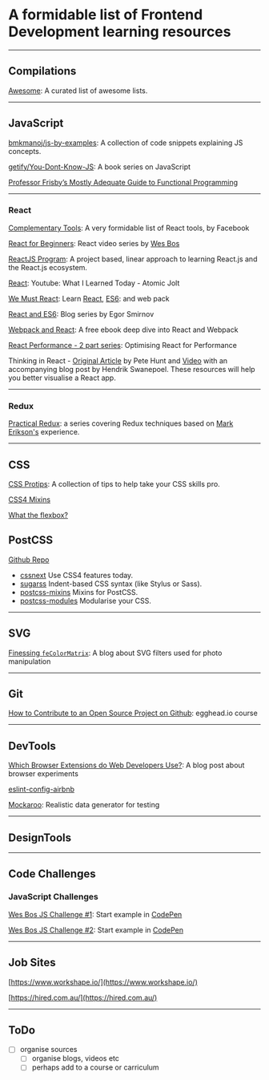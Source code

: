 # A formidable list of Frontend Development learning resources

----

## Compilations

[Awesome](https://github.com/sindresorhus/awesome/): A curated list of awesome lists.

----

## JavaScript

[bmkmanoj/js-by-examples](https://github.com/bmkmanoj/js-by-examples): A collection of code snippets explaining JS concepts.

[getify/You-Dont-Know-JS](https://github.com/getify/You-Dont-Know-JS): A book series on JavaScript

[Professor Frisby’s Mostly Adequate Guide to Functional Programming](https://www.gitbook.com/book/drboolean/mostly-adequate-guide/details)

----

### React

[Complementary Tools](https://github.com/facebook/react/wiki/Complementary-Tools): A very formidable list of React tools, by Facebook

[React for Beginners](https://reactforbeginners.com/): React video series by [Wes Bos](https://twitter.com/wesbos?lang=en)

[ReactJS Program](http://courses.reactjsprogram.com/courses/reactjsfundamentals/lectures/821020): A project based, linear approach to learning React.js and the React.js ecosystem.

[React](https://www.youtube.com/playlist?list=PLUAEXpf1UDMkzPOiNJBrlqsUryn7n2cnK): Youtube: What I Learned Today - Atomic Jolt

[We Must React](http://codestorm.top/we-must-react-ep-01-lets-start-with-webpack-and-babel/): Learn
[React](https://facebook.github.io/react/),
[ES6](http://es6-features.org/): and web pack

[React and ES6](http://egorsmirnov.me/2015/05/22/react-and-es6-part1.html): Blog series by Egor Smirnov

[Webpack and React](http://survivejs.com/webpack_react/introduction/): A free ebook deep dive into React and Webpack

[React Performance - 2 part series](http://jaero.space/blog/react-performance-1): Optimising React for Performance

Thinking in React - [Original Article](https://facebook.github.io/react/docs/thinking-in-react) by Pete Hunt and [Video](http://tagtree.tv/thinking-in-react) with an accompanying blog post by Hendrik Swanepoel. These resources will help you better visualise a React app.

----

### Redux

[Practical Redux](http://blog.isquaredsoftware.com/series/practical-redux/): a series covering Redux techniques based on [Mark Erikson's](https://github.com/markerikson) experience.

----

## CSS

[CSS Protips](https://github.com/AllThingsSmitty/css-protips): A collection of tips to help take your CSS skills pro.

[CSS4 Mixins](http://tabatkins.github.io/specs/css-apply-rule/)

[What the flexbox?](http://flexbox.io/#/)

## PostCSS

[Github Repo](https://github.com/postcss/gulp-postcss)

- [cssnext](http://cssnext.io/) Use CSS4 features today.
- [sugarss](https://github.com/postcss/sugarss) Indent-based CSS syntax (like Stylus or Sass).
- [postcss-mixins](https://github.com/postcss/postcss-mixins) Mixins for PostCSS.
- [postcss-modules](https://github.com/css-modules/css-modules/) Modularise your CSS.

----

## SVG

[Finessing `feColorMatrix`](http://alistapart.com/article/finessing-fecolormatrix): A blog about SVG filters used for photo manipulation

----

## Git

[How to Contribute to an Open Source Project on Github](https://egghead.io/series/how-to-contribute-to-an-open-source-project-on-github): egghead.io course

----

## DevTools

[Which Browser Extensions do Web Developers Use?](http://blog.reybango.com/2016/01/20/which-browser-extensions-do-web-developers-use/): A blog post about browser experiments

[eslint-config-airbnb](https://github.com/airbnb/javascript/tree/master/packages/eslint-config-airbnb)

[Mockaroo](https://www.mockaroo.com/): Realistic data generator for testing

----

## DesignTools

----

## Code Challenges

### JavaScript Challenges

[Wes Bos JS Challenge #1](https://twitter.com/wesbos/status/694530601286676480?utm_source=newsletter&utm_medium=email&utm_campaign=question): Start example in
[CodePen](http://codepen.io/wesbos/pen/zrLjYq)

[Wes Bos JS Challenge #2](https://twitter.com/wesbos/status/699967550621380608?utm_source=newsletter&utm_medium=email&utm_campaign=question): Start example in [CodePen](http://codepen.io/wesbos/pen/JGVryP)

----

## Job Sites

[https://www.workshape.io/](https://www.workshape.io/)

[https://hired.com.au/](https://hired.com.au/)

----

## ToDo

- [ ] organise sources
  - [ ] organise blogs, videos etc
  - [ ] perhaps add to a course or carriculum
